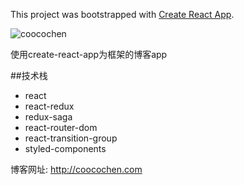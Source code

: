 This project was bootstrapped with [Create React App](https://github.com/facebook/create-react-app).

![coocochen](http://coocochen.com/coocochen.png)

使用create-react-app为框架的博客app

##技术栈

* react
* react-redux
* redux-saga
* react-router-dom
* react-transition-group
* styled-components



博客网址: http://coocochen.com


